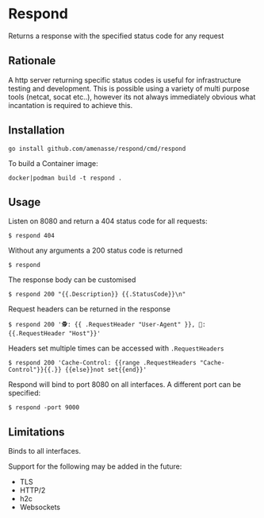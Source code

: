 # Respond

Returns a response with the specified status code for any request

## Rationale

A http server returning specific status codes is useful for infrastructure testing and development. This is possible using a variety of multi purpose tools (netcat, socat etc..), however its not always immediately obvious what incantation is required to achieve this.


## Installation

    go install github.com/amenasse/respond/cmd/respond



To build a Container image:

    docker|podman build -t respond .

## Usage

Listen on 8080 and return a 404 status code for all requests:

```console
$ respond 404
```


Without any arguments a 200 status code is returned

```console
$ respond
```

The response body can be customised

```console
$ respond 200 "{{.Description}} {{.StatusCode}}\n"
```

Request headers can be returned in the response

```console
$ respond 200 '🕵: {{ .RequestHeader "User-Agent" }}, 👻: {{.RequestHeader "Host"}}'
```

Headers set multiple times can be accessed with `.RequestHeaders`

```console
$ respond 200 'Cache-Control: {{range .RequestHeaders "Cache-Control"}}{{.}} {{else}}not set{{end}}'
```

Respond will bind to port 8080 on all interfaces. A different port can be specified:

```console
$ respond -port 9000
```

## Limitations

Binds to all interfaces.

Support for the following may be added in the future:

 - TLS
 - HTTP/2
 - h2c
 - Websockets
